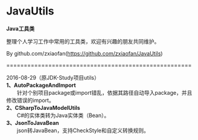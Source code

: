 # JavaUtils
**Java工具类**

整理个人学习工作中常用的工具类，欢迎有兴趣的朋友共同维护。

By github.com/zxiaofan(https://github.com/zxiaofan/JavaUtils)

=====================================================

2016-08-29（原JDK-Study项目utils）  
**1、AutoPackageAndImport**  
　　针对个别项目package或import错乱，依据其路径自动导入package，并且修改错误的import。  
**2、CSharpToJavaModelUtils**  
　　C#的实体类转为Java实体类（Bean）。  
**3、JsonToJavaBean**  
　　json转JavaBean，支持CheckStyle和自定义转换规则。  
